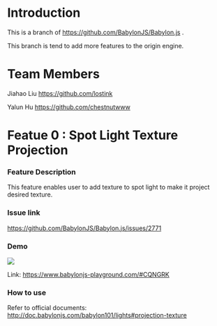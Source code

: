 Introduction
==========

This is a branch of https://github.com/BabylonJS/Babylon.js .

This branch is tend to add more features to the origin engine.

Team Members
==========

Jiahao Liu https://github.com/lostink

Yalun Hu https://github.com/chestnutwww


Featue 0 : Spot Light Texture Projection
==========

### Feature Description

This feature enables user to add texture to spot light to make it project desired texture.

### Issue link

https://github.com/BabylonJS/Babylon.js/issues/2771

### Demo

![](Finished.gif)

Link: https://www.babylonjs-playground.com/#CQNGRK

### How to use

Refer to official documents: http://doc.babylonjs.com/babylon101/lights#projection-texture
